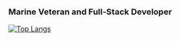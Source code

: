 ### Marine Veteran and Full-Stack Developer
[![Top Langs](https://github-readme-stats.vercel.app/api/top-langs/?username=btylerw&layout=donut&theme=transparent)](https://github.com/anuraghazra/github-readme-stats)

<!--
**btylerw/btylerw** is a ✨ _special_ ✨ repository because its `README.md` (this file) appears on your GitHub profile.

Here are some ideas to get you started:

- 🔭 I’m currently working on ...
- 🌱 I’m currently learning ...
- 👯 I’m looking to collaborate on ...
- 🤔 I’m looking for help with ...
- 💬 Ask me about ...
- 📫 How to reach me: ...
- 😄 Pronouns: ...
- ⚡ Fun fact: ...
-->
